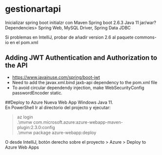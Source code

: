 # gestionartapi
Inicializar spring boot initialzr con Maven Spring boot 2.6.3 Java 11 jar/war?
Dependencies> Spring Web, MySQL Driver, Spring Data JDBC

Si problemas en IntelliJ, probar de añadir version 2.6 al paquete commons-io en el pom.xml

## Adding JWT Authentication and Authorization to the API
- https://www.javainuse.com/spring/boot-jwt
- Need to add the javax.xml.bind jaxb-api dependency to the pom.xml file
- To avoid circular dependendy injection, make WebSecurityConfig passwordEncoder static.

##Deploy to Azure 
Nueva Web App Windows Java 11.<br />
En PowerShell Ir al directorio del projecto y ejecutar:

>az login<br/>
>.\mvnw com.microsoft.azure:azure-webapp-maven-plugin:2.3.0:config<br/>
>.\mvnw package azure-webapp:deploy<br/>

O desde IntelliJ, botón derecho sobre el proyecto > Azure > Deploy to Azure Web Apps